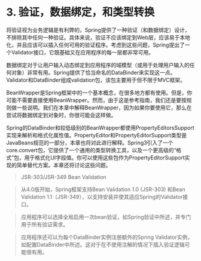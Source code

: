 # 3. 验证，数据绑定，和类型转换

将验证视为业务逻辑是有利弊的，Spring提供了一种验证（和数据绑定）设计，不排除其中任何一种验证。具体来说，验证不应该绑定到Web层，应该易于本地化，并且应该可以插入任何可用的验证程序。考虑到这些问题，Spring提出了一个Validator接口，它既基础又在应用程序的每一层都非常可用。

数据绑定对于让用户输入动态绑定到应用程序的域模型（或用于处理用户输入的任何对象）非常有用。Spring提供了恰当命名的DataBinder来实现这一点。Validator和DataBinder组成validation包，该包主要用于但不限于MVC框架。

BeanWrapper是Spring框架中的一个基本概念，在很多地方都有使用。但是，你可能不需要直接使用BeanWrapper。然而，由于这是参考指南，我们还是要按规则做一些说明。我们在本章中解释BeanWrapper，因为如果你要使用它，那么在尝试将数据绑定到对象时，你很可能会这样做。

Spring的DataBinder和较低级别的BeanWrapper都使用PropertyEditorsSupport实现来解析和格式化属性值。PropertyEditor和PropertyEditorSupport类型是JavaBeans规范的一部分，本章也将对此进行解释。Spring3引入了一个core.convert包，它提供了一个通用的类型转换工具，以及一个更高级的“格式”包，用于格式化UI字段值。你可以使用这些包作为PropertyEditorSupport实现的简单替代方案。本章还将讨论这些问题。

>JSR-303/JSR-349 Bean Validation

>从4.0版开始，Spring框架支持Bean Validation 1.0 (JSR-303) 和Bean Validation 1.1（JSR-349），以支持安装并使其适应Spring的Validator接口。

>应用程序可以选择全局启用一次bean验证，如Spring验证中所述，并专门用于所有验证需求。

>应用程序还可以为每个DataBinder实例注册额外的Spring Validator实例，如配置DataBinder中所述。这对于在不使用注解的情况下插入验证逻辑可能很有用。